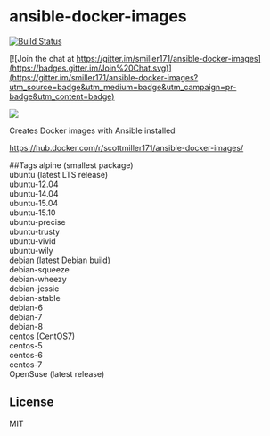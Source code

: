 # ansible-docker-images


[![Build Status](https://travis-ci.org/smiller171/ansible-docker-images.svg)](https://travis-ci.org/smiller171/ansible-docker-images)

[![Join the chat at https://gitter.im/smiller171/ansible-docker-images](https://badges.gitter.im/Join%20Chat.svg)](https://gitter.im/smiller171/ansible-docker-images?utm_source=badge&utm_medium=badge&utm_campaign=pr-badge&utm_content=badge)

<a href="https://zenhub.io"><img src="https://raw.githubusercontent.com/ZenHubIO/support/master/zenhub-badge.png"></a>

Creates Docker images with Ansible installed

https://hub.docker.com/r/scottmiller171/ansible-docker-images/

##Tags
alpine (smallest package)  
ubuntu (latest LTS release)  
ubuntu-12.04  
ubuntu-14.04  
ubuntu-15.04  
ubuntu-15.10  
ubuntu-precise  
ubuntu-trusty  
ubuntu-vivid  
ubuntu-wily  
debian (latest Debian build)  
debian-squeeze  
debian-wheezy  
debian-jessie  
debian-stable  
debian-6  
debian-7  
debian-8  
centos (CentOS7)  
centos-5  
centos-6  
centos-7  
OpenSuse (latest release)  

## License
MIT
